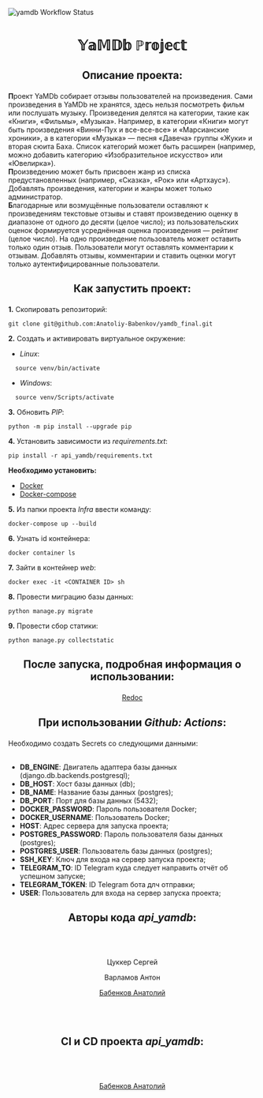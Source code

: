 ![yamdb Workflow Status](https://github.com/Anatoliy-Babenkov/yamdb_final/actions/workflows/yamdb_workflow.yml/badge.svg)

<h1><p align="center"> 𝕐𝕒𝕄𝔻𝕓 ℙ𝕣𝕠𝕛𝕖𝕔𝕥 </p></h1>

<h2><p align="center"> Описание проекта: </p></h2>

<b>П</b>роект YaMDb собирает отзывы пользователей на произведения. Сами произведения в YaMDb не хранятся, здесь нельзя посмотреть фильм или послушать музыку.
Произведения делятся на категории, такие как «Книги», «Фильмы», «Музыка». Например, в категории «Книги» могут быть произведения «Винни-Пух и все-все-все» и «Марсианские хроники», а в категории «Музыка» — песня «Давеча» группы «Жуки» и вторая сюита Баха. Список категорий может быть расширен (например, можно добавить категорию «Изобразительное искусство» или «Ювелирка»).
<br>
<b>П</b>роизведению может быть присвоен жанр из списка предустановленных (например, «Сказка», «Рок» или «Артхаус»). Добавлять произведения, категории и жанры может 
только администратор.
<br>
<b>Б</b>лагодарные или возмущённые пользователи оставляют к произведениям текстовые отзывы и ставят произведению оценку в диапазоне от одного до десяти (целое число); из пользовательских оценок формируется усреднённая оценка произведения — рейтинг (целое число). На одно произведение пользователь может оставить только один отзыв.
Пользователи могут оставлять комментарии к отзывам. Добавлять отзывы, комментарии и ставить оценки могут только аутентифицированные пользователи.
<h2><p align="center"></p></h2>

<h2><p align="center">Как запустить проект:</p></h2>

<b>1.</b> Скопировать репозиторий:
```
git clone git@github.com:Anatoliy-Babenkov/yamdb_final.git
```
<b>2.</b> Cоздать и активировать виртуальное окружение:
* <i>Linux</i>:
```
  source venv/bin/activate
```
* <i>Windows</i>:
```
  source venv/Scripts/activate
```
<b>3.</b> Обновить <i>PIP</i>:
```
python -m pip install --upgrade pip
```
<b>4.</b> Установить зависимости из <i>requirements.txt</i>:
```
pip install -r api_yamdb/requirements.txt
```
<b>Необходимо установить:</b>
* <a href=https://www.docker.com/get-started>Docker</a>
* <a href=https://docs.docker.com/compose/install/>Docker-compose</a>

<b>5.</b> Из папки проекта <i>Infra</i> ввести команду:
```
docker-compose up --build
```
<b>6.</b> Узнать id контейнера:
```
docker container ls
```
<b>7.</b> Зайти в контейнер <i>web</i>:
```
docker exec -it <CONTAINER ID> sh
```
<b>8.</b> Провести миграцию базы данных:
```
python manage.py migrate
```
<b>9.</b> Провести сбор статики:
```
python manage.py collectstatic
```
<h2><p align="center"></p></h2>

<h2><p align="center">После запуска, подробная информация о использовании:</p></h2>
<p align="center"><a href=http://0.0.0.0/redoc/>Redoc</a></p>
<h2><p align="center"></p></h2>

<h2><p align="center">При использовании <i>Github: Actions</i>:</p></h2>
Необходимо создать Secrets со следующими данными:

<br>
<br>

* <b>DB_ENGINE</b>: Двигатель адаптера базы данных (django.db.backends.postgresql);
* <b>DB_HOST</b>: Хост базы данных (db);
* <b>DB_NAME</b>: Название базы данных (postgres);
* <b>DB_PORT</b>: Порт для базы данных (5432);
* <b>DOCKER_PASSWORD</b>: Пароль пользователя Docker;
* <b>DOCKER_USERNAME</b>: Пользователь Docker;
* <b>HOST</b>: Адрес сервера для запуска проекта;
* <b>POSTGRES_PASSWORD</b>: Пароль пользователя базы данных (postgres);
* <b>POSTGRES_USER</b>: Пользователь базы данных (postgres);
* <b>SSH_KEY</b>: Ключ для входа на сервер запуска проекта;
* <b>TELEGRAM_TO</b>: ID Telegram куда следует направить отчёт об успешном запуске;
* <b>TELEGRAM_TOKEN</b>: ID Telegram бота длч отправки;
* <b>USER</b>: Пользователь для входа на сервер запуска проекта;

<h2><p align="center"></p></h2>

<h2><p align="center">Авторы кода <i>api_yamdb</i>:</p></h2>

<br>
<br>

<p align="center">Цуккер Сергей</p>  
<p align="center">Варламов Антон</p>  
<p align="center"><a href=https://github.com/Anatoliy-Babenkov>Бабенков Анатолий</a></p>
<br>
<br>

<h2><p align="center"></p></h2>

<h2><p align="center">CI и CD проекта <i>api_yamdb</i>:</p></h2>

<br>
<br>

<p align="center"><a href=https://github.com/Anatoliy-Babenkov>Бабенков Анатолий</a></p>